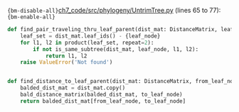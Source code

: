 `{bm-disable-all}`[ch7_code/src/phylogeny/UntrimTree.py](ch7_code/src/phylogeny/UntrimTree.py) (lines 65 to 77):`{bm-enable-all}`

```python
def find_pair_traveling_thru_leaf_parent(dist_mat: DistanceMatrix, leaf_node: N) -> tuple[N, N]:
    leaf_set = dist_mat.leaf_ids() - {leaf_node}
    for l1, l2 in product(leaf_set, repeat=2):
        if not is_same_subtree(dist_mat, leaf_node, l1, l2):
            return l1, l2
    raise ValueError('Not found')


def find_distance_to_leaf_parent(dist_mat: DistanceMatrix, from_leaf_node: N, to_leaf_node: N) -> float:
    balded_dist_mat = dist_mat.copy()
    bald_distance_matrix(balded_dist_mat, to_leaf_node)
    return balded_dist_mat[from_leaf_node, to_leaf_node]
```